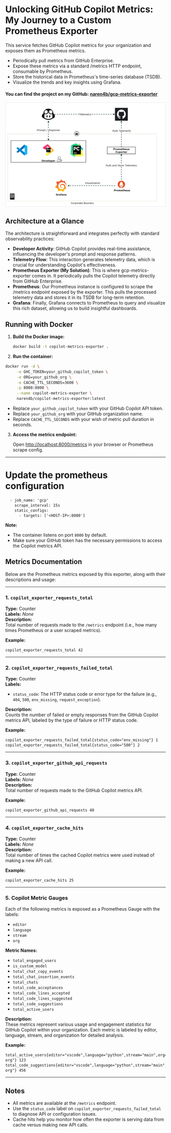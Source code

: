 # Unlocking GitHub Copilot Metrics: My Journey to a Custom Prometheus Exporter

This service fetches GitHub Copilot metrics for your organization and exposes them as Prometheus metrics.

- Periodically pull metrics from GitHub Enterprise.
- Expose these metrics via a standard /metrics HTTP endpoint, consumable by Prometheus.
- Store the historical data in Prometheus's time-series database (TSDB).
- Visualize the trends and key insights using Grafana.

#### You can find the project on my GitHub: [naren4b/gcp-metrics-exporter](https://github.com/naren4b/gcp-metrics-exporter.git)

![alt text](https://github.com/naren4b/gcp-metrics-exporter/raw/main/resources/GitHub-Copilot-Telemetry-design.jpg)
## Architecture at a Glance
The architecture is straightforward and integrates perfectly with standard observability practices:
- **Developer Activity**: GitHub Copilot provides real-time assistance, influencing the developer's prompt and response patterns.
- **Telemetry Flow**: This interaction generates telemetry data, which is crucial for understanding Copilot's effectiveness.
- **Prometheus Exporter (My Solution)**: This is where gcp-metrics-exporter comes in. It periodically pulls the Copilot telemetry directly from GitHub Enterprise.
- **Prometheus**: Our Prometheus instance is configured to scrape the /metrics endpoint exposed by the exporter. This pulls the processed telemetry data and stores it in its TSDB for long-term retention.
- **Grafana**: Finally, Grafana connects to Prometheus to query and visualize this rich dataset, allowing us to build insightful dashboards.
  
## Running with Docker

1. **Build the Docker image:**

   ```sh
   docker build -t copilot-metrics-exporter .
   ```

2. **Run the container:**

```sh
docker run -d \
     -e GHC_TOKEN=your_github_copilot_token \
     -e ORG=your_github_org \
     -e CACHE_TTL_SECONDS=3600 \
     -p 8000:8000 \
     --name copilot-metrics-exporter \
     naren4b/copilot-metrics-exporter:latest
```

   - Replace `your_github_copilot_token` with your GitHub Copilot API token.
   - Replace `your_github_org` with your GitHub organization name.
   - Replace `CACHE_TTL_SECONDS` with your wish of metric pull duration in seconds.

3. **Access the metrics endpoint:**

   Open [http://localhost:8000/metrics](http://localhost:8000/metrics) in your browser or Prometheus scrape config.

---

# Update the prometheus configuration 
```
  - job_name: 'gcp'
    scrape_interval: 15s
    static_configs:
      - targets: ['<HOST-IP>:8000']

```

**Note:**

- The container listens on port `8000` by default.
- Make sure your GitHub token has the necessary permissions to access the Copilot metrics API.

## Metrics Documentation

Below are the Prometheus metrics exposed by this exporter, along with their descriptions and usage:

---

### 1. `copilot_exporter_requests_total`

**Type:** Counter  
**Labels:** _None_  
**Description:**  
Total number of requests made to the `/metrics` endpoint (i.e., how many times Prometheus or a user scraped metrics).

**Example:**
```
copilot_exporter_requests_total 42
```

---

### 2. `copilot_exporter_requests_failed_total`

**Type:** Counter  
**Labels:**  
- `status_code`: The HTTP status code or error type for the failure (e.g., `404`, `500`, `env_missing`, `request_exception`).

**Description:**  
Counts the number of failed or empty responses from the GitHub Copilot metrics API, labeled by the type of failure or HTTP status code.

**Example:**
```
copilot_exporter_requests_failed_total{status_code="env_missing"} 1
copilot_exporter_requests_failed_total{status_code="500"} 2
```

---

### 3. `copilot_exporter_github_api_requests`

**Type:** Counter  
**Labels:** _None_  
**Description:**  
Total number of requests made to the GitHub Copilot metrics API.

**Example:**
```
copilot_exporter_github_api_requests 40
```

---

### 4. `copilot_exporter_cache_hits`

**Type:** Counter  
**Labels:** _None_  
**Description:**  
Total number of times the cached Copilot metrics were used instead of making a new API call.

**Example:**
```
copilot_exporter_cache_hits 25
```

---

### 5. Copilot Metric Gauges

Each of the following metrics is exposed as a Prometheus Gauge with the labels:  
- `editor`
- `language`
- `stream`
- `org`

**Metric Names:**
- `total_engaged_users`
- `is_custom_model`
- `total_chat_copy_events`
- `total_chat_insertion_events`
- `total_chats`
- `total_code_acceptances`
- `total_code_lines_accepted`
- `total_code_lines_suggested`
- `total_code_suggestions`
- `total_active_users`

**Description:**  
These metrics represent various usage and engagement statistics for GitHub Copilot within your organization. Each metric is labeled by editor, language, stream, and organization for detailed analysis.

**Example:**
```
total_active_users{editor="vscode",language="python",stream="main",org="my-org"} 123
total_code_suggestions{editor="vscode",language="python",stream="main",org="my-org"} 456
```

---

## Notes

- All metrics are available at the `/metrics` endpoint.
- Use the `status_code` label on `copilot_exporter_requests_failed_total` to diagnose API or configuration issues.
- Cache hits help you monitor how often the exporter is serving data from cache versus making new API calls.
